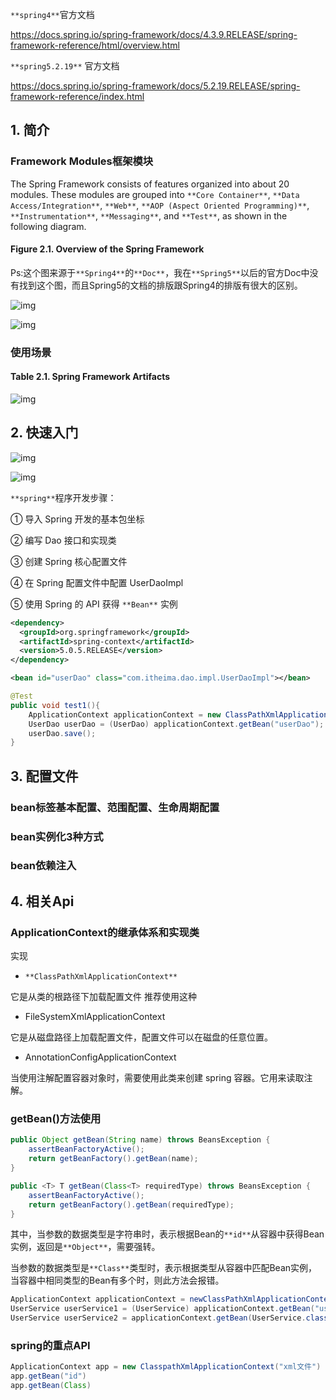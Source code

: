 



`**spring4**`官方文档

https://docs.spring.io/spring-framework/docs/4.3.9.RELEASE/spring-framework-reference/html/overview.html

`**spring5.2.19**` 官方文档

https://docs.spring.io/spring-framework/docs/5.2.19.RELEASE/spring-framework-reference/index.html





## 1. 简介





### Framework Modules框架模块

The Spring Framework consists of features organized into about 20 modules. These modules are grouped into `**Core Container**`, `**Data Access/Integration**`, `**Web**`, `**AOP (Aspect Oriented Programming)**`, `**Instrumentation**`, `**Messaging**`, and `**Test**`, as shown in the following diagram.





#### Figure 2.1. Overview of the Spring Framework

Ps:这个图来源于`**Spring4**`的`**Doc**`，我在`**Spring5**`以后的官方Doc中没有找到这个图，而且Spring5的文档的排版跟Spring4的排版有很大的区别。



![img](https://notes2021.oss-cn-beijing.aliyuncs.com/2021/1648109242400-5b6481d2-d6fc-45ec-9840-c8b33f3a0491.png)



![img](https://notes2021.oss-cn-beijing.aliyuncs.com/2021/1648110566537-f5ec2849-b148-4c00-8d64-bf54697cc0dd.png)



### 使用场景



#### **Table 2.1. Spring Framework Artifacts**

![img](https://notes2021.oss-cn-beijing.aliyuncs.com/2021/1648110013126-e5faaf5c-6f36-4029-a29e-40d590219f54.png)











## 2. 快速入门



![img](https://notes2021.oss-cn-beijing.aliyuncs.com/2021/1648111789567-632fdff0-fbb9-4c81-bc0b-c9034ea71350.png)



![img](https://notes2021.oss-cn-beijing.aliyuncs.com/2021/1648111736784-d8be2836-5c4d-4eb7-b74e-28cdd3d83745.png)



`**spring**`程序开发步骤：

① 导入 Spring 开发的基本包坐标

② 编写 Dao 接口和实现类

③ 创建 Spring 核心配置文件

④ 在 Spring 配置文件中配置 UserDaoImpl

⑤ 使用 Spring 的 API 获得 `**Bean**` 实例





```xml
<dependency>
  <groupId>org.springframework</groupId>
  <artifactId>spring-context</artifactId>
  <version>5.0.5.RELEASE</version>
</dependency>
```



```xml
<bean id="userDao" class="com.itheima.dao.impl.UserDaoImpl"></bean>
```



```java
@Test
public void test1(){
    ApplicationContext applicationContext = new ClassPathXmlApplicationContext("applicationContext.xml");
    UserDao userDao = (UserDao) applicationContext.getBean("userDao");
    userDao.save();
}
```



## 3. 配置文件



### bean标签基本配置、范围配置、生命周期配置









### bean实例化3种方式







### bean依赖注入











## 4. 相关Api





### ApplicationContext的继承体系和实现类





实现

- `**ClassPathXmlApplicationContext**`

它是从类的根路径下加载配置文件 推荐使用这种



- FileSystemXmlApplicationContext

它是从磁盘路径上加载配置文件，配置文件可以在磁盘的任意位置。



- AnnotationConfigApplicationContext

当使用注解配置容器对象时，需要使用此类来创建 spring 容器。它用来读取注解。





### getBean()方法使用

```java
public Object getBean(String name) throws BeansException {
    assertBeanFactoryActive();
    return getBeanFactory().getBean(name);
}

public <T> T getBean(Class<T> requiredType) throws BeansException {
    assertBeanFactoryActive();
    return getBeanFactory().getBean(requiredType);
}
```

其中，当参数的数据类型是字符串时，表示根据Bean的`**id**`从容器中获得Bean实例，返回是`**Object**`，需要强转。

当参数的数据类型是`**Class**`类型时，表示根据类型从容器中匹配Bean实例，当容器中相同类型的Bean有多个时，则此方法会报错。



```java
ApplicationContext applicationContext = newClassPathXmlApplicationContext("applicationContext.xml");
UserService userService1 = (UserService) applicationContext.getBean("userService");
UserService userService2 = applicationContext.getBean(UserService.class);
```



### spring的重点API



```java
ApplicationContext app = new ClasspathXmlApplicationContext("xml文件")
app.getBean("id")
app.getBean(Class)
```



